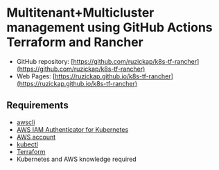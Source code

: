# Multitenant+Multicluster management using GitHub Actions Terraform and Rancher

* GitHub repository: [https://github.com/ruzickap/k8s-tf-rancher](https://github.com/ruzickap/k8s-tf-rancher)
* Web Pages: [https://ruzickap.github.io/k8s-tf-rancher](https://ruzickap.github.io/k8s-tf-rancher)

## Requirements

* [awscli](https://aws.amazon.com/cli/)
* [AWS IAM Authenticator for Kubernetes](https://github.com/kubernetes-sigs/aws-iam-authenticator)
* [AWS account](https://aws.amazon.com/account/)
* [kubectl](https://kubernetes.io/docs/tasks/tools/install-kubectl/)
* [Terraform](https://www.terraform.io/)
* Kubernetes and AWS knowledge required
